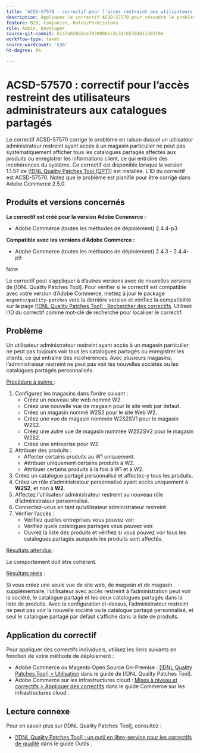 ```yaml
---
title: 'ACSD-57570 : correctif pour l’accès restreint des utilisateurs administrateurs aux catalogues partagés'
description: Appliquez le correctif ACSD-57570 pour résoudre le problème d’Adobe Commerce où un utilisateur administrateur restreint ayant accès à un magasin particulier ne peut pas systématiquement afficher tous les catalogues partagés affectés aux produits ou enregistrer les informations client, ce qui entraîne des incohérences du système.
feature: B2B, Companies, Roles/Permissions
role: Admin, Developer
source-git-commit: 6147a028e2ce783809b5c2c32c65784611d03f0e
workflow-type: tm+mt
source-wordcount: '538'
ht-degree: 0%

---
```



# ACSD-57570 : correctif pour l’accès restreint des utilisateurs administrateurs aux catalogues partagés

Le correctif ACSD-57570 corrige le problème en raison duquel un utilisateur administrateur restreint ayant accès à un magasin particulier ne peut pas systématiquement afficher tous les catalogues partagés affectés aux produits ou enregistrer les informations client, ce qui entraîne des incohérences du système. Ce correctif est disponible lorsque la version 1.1.57 de [[!DNL Quality Patches Tool (QPT)]](/help/tools/quality-patches-tool/quality-patches-tool-to-self-serve-quality-patches.md) est installée. L’ID du correctif est ACSD-57570. Notez que le problème est planifié pour être corrigé dans Adobe Commerce 2.5.0.

## Produits et versions concernés

**Le correctif est créé pour la version Adobe Commerce :**

* Adobe Commerce (toutes les méthodes de déploiement) 2.4.4-p3

**Compatible avec les versions d’Adobe Commerce :**

* Adobe Commerce (toutes les méthodes de déploiement) 2.4.3 - 2.4.4-p9

>[!NOTE]
>
>Le correctif peut s’appliquer à d’autres versions avec de nouvelles versions de [!DNL Quality Patches Tool]. Pour vérifier si le correctif est compatible avec votre version d’Adobe Commerce, mettez à jour le package `magento/quality-patches` vers la dernière version et vérifiez la compatibilité sur la page [[!DNL Quality Patches Tool] : Rechercher des correctifs](https://experienceleague.adobe.com/tools/commerce-quality-patches/index.html). Utilisez l’ID du correctif comme mot-clé de recherche pour localiser le correctif.

## Problème

Un utilisateur administrateur restreint ayant accès à un magasin particulier ne peut pas toujours voir tous les catalogues partagés ou enregistrer les clients, ce qui entraîne des incohérences. Avec plusieurs magasins, l’administrateur restreint ne peut pas voir les nouvelles sociétés ou les catalogues partagés personnalisés.

<u>Procédure à suivre </u> :

1. Configurez les magasins dans l’ordre suivant :
   * Créez un nouveau site web nommé W2.
   * Créez une nouvelle vue de magasin pour le site web par défaut.
   * Créez un magasin nommé W2S2 pour le site Web W2.
   * Créez une vue de magasin nommée W2S2SV1 pour le magasin W2S2.
   * Créez une autre vue de magasin nommée W2S2SV2 pour le magasin W2S2.
   * Créez une entreprise pour W2.
1. Attribuer des produits :
   * Affecter certains produits au W1 uniquement.
   * Attribuer uniquement certains produits à W2.
   * Attribuer certains produits à la fois à W1 et à W2.
1. Créez un catalogue partagé personnalisé et affectez-y tous les produits.
1. Créez un rôle d’administrateur personnalisé ayant accès uniquement à **W2S2**, et non à **W2**.
1. Affectez l’utilisateur administrateur restreint au nouveau rôle d’administrateur personnalisé.
1. Connectez-vous en tant qu’utilisateur administrateur restreint.
1. Vérifier l’accès :
   * Vérifiez quelles entreprises vous pouvez voir.
   * Vérifiez quels catalogues partagés vous pouvez voir.
   * Ouvrez la liste des produits et vérifiez si vous pouvez voir tous les catalogues partagés auxquels les produits sont affectés.

<u>Résultats attendus</u> :

Le comportement doit être cohérent.

<u>Résultats réels</u> :

Si vous créez une seule vue de site web, de magasin et de magasin supplémentaire, l’utilisateur avec accès restreint à l’administration peut voir la société, le catalogue partagé et les deux catalogues partagés dans la liste de produits. Avec la configuration ci-dessus, l’administrateur restreint ne peut pas voir la nouvelle société ou le catalogue partagé personnalisé, et seul le catalogue partagé par défaut s’affiche dans la liste de produits.

## Application du correctif

Pour appliquer des correctifs individuels, utilisez les liens suivants en fonction de votre méthode de déploiement :

* Adobe Commerce ou Magento Open Source On-Premise : [[!DNL Quality Patches Tool] > Utilisation](/help/tools/quality-patches-tool/usage.md) dans le guide de [!DNL Quality Patches Tool].
* Adobe Commerce sur les infrastructures cloud : [Mises à niveau et correctifs > Appliquer des correctifs](https://experienceleague.adobe.com/docs/commerce-cloud-service/user-guide/develop/upgrade/apply-patches.html) dans le guide Commerce sur les infrastructures cloud .

## Lecture connexe

Pour en savoir plus sur [!DNL Quality Patches Tool], consultez :

* [[!DNL Quality Patches Tool] : un outil en libre-service pour les correctifs de qualité](/help/tools/quality-patches-tool/quality-patches-tool-to-self-serve-quality-patches.md) dans le guide Outils .
